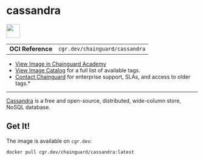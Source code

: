 <!--monopod:start-->
# cassandra

<!--url:start-->
<a href="https://github.com/apache/cassandra">
<!--logo:start-->
  <img src="https://storage.googleapis.com/chainguard-academy/logos/cassandra/logo.svg" width="36px" height="36px" />
<!--logo:end-->
</a>
<!--url:end-->

| | |
| - | - |
| **OCI Reference** | `cgr.dev/chainguard/cassandra` |

* [View Image in Chainguard Academy](https://edu.chainguard.dev/chainguard/chainguard-images/reference/cassandra/overview/)
* [View Image Catalog](https://console.enforce.dev/images/catalog) for a full list of available tags.
* [Contact Chainguard](https://www.chainguard.dev/chainguard-images) for enterprise support, SLAs, and access to older tags.*
---
<!--monopod:end-->

<!--overview:start-->
[Cassandra](https://cassandra.apache.org) is a free and open-source, distributed, wide-column store, NoSQL database.
<!--overview:end-->

<!--getting:start-->
## Get It!
The image is available on `cgr.dev`:

```
docker pull cgr.dev/chainguard/cassandra:latest
```
<!--getting:end-->

<!--body:start-->
<!--body:end-->

